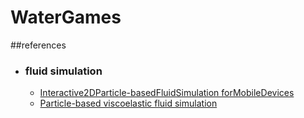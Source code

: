 # WaterGames


##references
- ### fluid simulation 
  - [Interactive2DParticle-basedFluidSimulation forMobileDevices](http://www.diva-portal.org/smash/get/diva2:676516/FULLTEXT01.pdf)
  - [Particle-based viscoelastic fluid simulation](https://www.researchgate.net/publication/220789321_Particle-based_viscoelastic_fluid_simulation)

